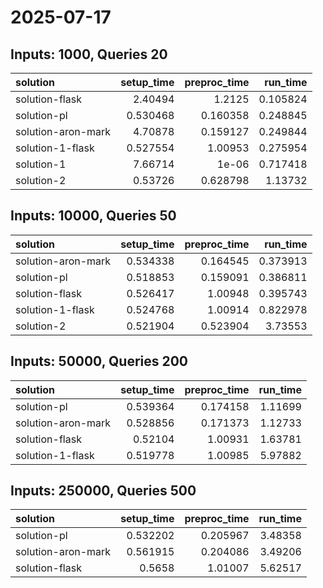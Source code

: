 # 2025-07-17

## Inputs: 1000, Queries 20

| solution           |   setup_time |   preproc_time |   run_time |
|:-------------------|-------------:|---------------:|-----------:|
| solution-flask     |     2.40494  |       1.2125   |   0.105824 |
| solution-pl        |     0.530468 |       0.160358 |   0.248845 |
| solution-aron-mark |     4.70878  |       0.159127 |   0.249844 |
| solution-1-flask   |     0.527554 |       1.00953  |   0.275954 |
| solution-1         |     7.66714  |       1e-06    |   0.717418 |
| solution-2         |     0.53726  |       0.628798 |   1.13732  |

## Inputs: 10000, Queries 50

| solution           |   setup_time |   preproc_time |   run_time |
|:-------------------|-------------:|---------------:|-----------:|
| solution-aron-mark |     0.534338 |       0.164545 |   0.373913 |
| solution-pl        |     0.518853 |       0.159091 |   0.386811 |
| solution-flask     |     0.526417 |       1.00948  |   0.395743 |
| solution-1-flask   |     0.524768 |       1.00914  |   0.822978 |
| solution-2         |     0.521904 |       0.523904 |   3.73553  |

## Inputs: 50000, Queries 200

| solution           |   setup_time |   preproc_time |   run_time |
|:-------------------|-------------:|---------------:|-----------:|
| solution-pl        |     0.539364 |       0.174158 |    1.11699 |
| solution-aron-mark |     0.528856 |       0.171373 |    1.12733 |
| solution-flask     |     0.52104  |       1.00931  |    1.63781 |
| solution-1-flask   |     0.519778 |       1.00985  |    5.97882 |

## Inputs: 250000, Queries 500

| solution           |   setup_time |   preproc_time |   run_time |
|:-------------------|-------------:|---------------:|-----------:|
| solution-pl        |     0.532202 |       0.205967 |    3.48358 |
| solution-aron-mark |     0.561915 |       0.204086 |    3.49206 |
| solution-flask     |     0.5658   |       1.01007  |    5.62517 |